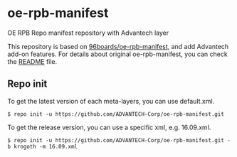 oe-rpb-manifest
=================

OE RPB Repo manifest repository with Advantech layer

This repository is based on [96boards/oe-rpb-manifest](https://github.com/96boards/oe-rpb-manifest), and add Advantech add-on features.
For details about original oe-rpb-manifest, you can check the [README](https://github.com/96boards/oe-rpb-manifest/blob/krogoth/README.md) file.

Repo init
---------

To get the latest version of each meta-layers, you can use default.xml.
```
$ repo init -u https://github.com/ADVANTECH-Corp/oe-rpb-manifest.git
```

To get the release version, you can use a specific xml, e.g. 16.09.xml.
```
$ repo init -u https://github.com/ADVANTECH-Corp/oe-rpb-manifest.git -b krogoth -m 16.09.xml
```

